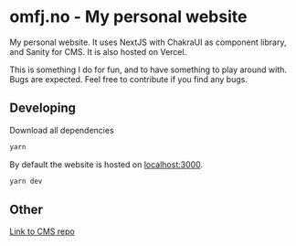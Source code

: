 # omfj.no - My personal website

My personal website. It uses NextJS with ChakraUI as component library, and Sanity for CMS. It is also hosted on Vercel.

This is something I do for fun, and to have something to play around with. Bugs are expected. Feel free to contribute if you find any bugs.

## Developing

Download all dependencies

```bash
yarn
```

By default the website is hosted on <a href="http://localhost:300">localhost:3000</a>.

```bash
yarn dev
```

## Other

<a href="https://github.com/omfj/omfj.no-cms">Link to CMS repo</a>
